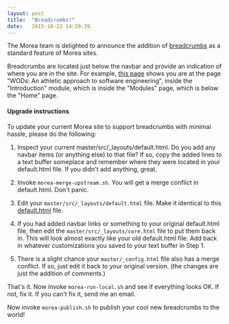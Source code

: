 ```yaml
---
layout: post
title:  "Breadcrumbs!"
date:   2015-10-23 14:29:39
---
```


The Morea team is delighted to announce the addition of [breadcrumbs](http://getbootstrap.com/components/#breadcrumbs) as a standard feature of Morea sites. 

Breadcrumbs are located just below the navbar and provide an indication of where you are in the site. For example, [this page](http://philipmjohnson.github.io/ics314f15/morea/introduction/reading-athletic-software-engineering.html) shows you are at the page "WODs: An athletic approach to software engineering", inside the "Introduction" module, which is inside the "Modules" page, which is below the "Home" page. 

#### Upgrade instructions

To update your current Morea site to support breadcrumbs with minimal hassle, please do the following:

  1. Inspect your current master/src/\_layouts/default.html.  Do you add any navbar items (or anything else) to that file? If so, copy the added lines to a text buffer someplace and remember where they were located in your default.html file.  If you didn't add anything, great.

  2. Invoke `morea-merge-upstream.sh`.  You will get a merge conflict in default.html. Don't panic.

  3. Edit your `master/src/_layouts/default.html` file.   Make it identical to this [default.html](https://raw.githubusercontent.com/morea-framework/core/master/src/_layouts/default.html) file.

  4. If you had added navbar links or something to your original default.html file,  then edit the `master/src/_layouts/core.html` file to put them back in.  This will look almost exactly like your old default.html file. Add back in whatever customizations you saved to your text buffer in Step 1.

  5. There is a slight chance your `master/_config.html` file also has a merge conflict. If so, just edit it back to your original version. (the changes are just the addition of comments.)

That's it. Now invoke `morea-run-local.sh` and see if everything looks OK. If not, fix it. If you can't fix it, send me an email.

Now invoke `morea-publish.sh` to publish your cool new breadcrumbs to the world!
